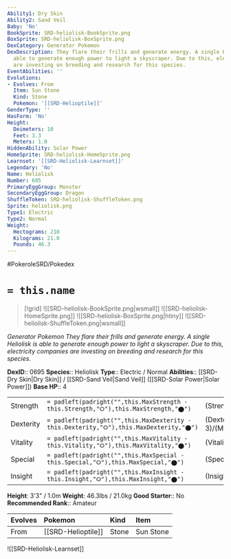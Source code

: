 ```yaml
---
Ability1: Dry Skin
Ability2: Sand Veil
Baby: 'No'
BookSprite: SRD-heliolisk-BookSprite.png
BoxSprite: SRD-heliolisk-BoxSprite.png
DexCategory: Generator Pokemon
DexDescription: They flare their frills and generate energy. A single Heliolisk is
  able to generate enough power to light a skyscraper. Due to this, electricity companies
  are investing on breeding and research for this species.
EventAbilities: ''
Evolutions:
- Evolves: From
  Item: Sun Stone
  Kind: Stone
  Pokemon: '[[SRD-Helioptile]]'
GenderType: ''
HasForm: 'No'
Height:
  Deimeters: 10
  Feet: 3.3
  Meters: 1.0
HiddenAbility: Solar Power
HomeSprite: SRD-heliolisk-HomeSprite.png
Learnset: '[[SRD-Heliolisk-Learnset]]'
Legendary: 'No'
Name: Heliolisk
Number: 695
PrimaryEggGroup: Monster
SecondaryEggGroup: Dragon
ShuffleToken: SRD-heliolisk-ShuffleToken.png
Sprite: heliolisk.png
Type1: Electric
Type2: Normal
Weight:
  Hectograms: 210
  Kilograms: 21.0
  Pounds: 46.3
---
```


#PokeroleSRD/Pokedex

# `= this.name`

> [!grid]
> ![[SRD-heliolisk-BookSprite.png|wsmall]]
> ![[SRD-heliolisk-HomeSprite.png]]
> ![[SRD-heliolisk-BoxSprite.png|htiny]]
> ![[SRD-heliolisk-ShuffleToken.png|wsmall]]


*Generator Pokemon*
*They flare their frills and generate energy. A single Heliolisk is able to generate enough power to light a skyscraper. Due to this, electricity companies are investing on breeding and research for this species.*

**DexID**:: 0695
**Species**:: Heliolisk
**Type**:: Electric / Normal
**Abilities**:: [[SRD-Dry Skin|Dry Skin]] / [[SRD-Sand Veil|Sand Veil]] ([[SRD-Solar Power|Solar Power]])
**Base HP**:: 4

|           |                                                                                        |                                          |
| --------- | -------------------------------------------------------------------------------------- | ---------------------------------------- |
| Strength  | `= padleft(padright("",this.MaxStrength - this.Strength,"⭘"),this.MaxStrength,"⬤")`    | (Strength::2)/(MaxStrength::4)   |
| Dexterity | `= padleft(padright("",this.MaxDexterity - this.Dexterity,"⭘"),this.MaxDexterity,"⬤")` | (Dexterity:: 3)/(MaxDexterity::6) |
| Vitality  | `= padleft(padright("",this.MaxVitality - this.Vitality,"⭘"),this.MaxVitality,"⬤")`    | (Vitality::2)/(MaxVitality::4)   |
| Special   | `= padleft(padright("",this.MaxSpecial - this.Special,"⭘"),this.MaxSpecial,"⬤")`       | (Special::3)/(MaxSpecial::6)     |
| Insight   | `= padleft(padright("",this.MaxInsight - this.Insight,"⭘"),this.MaxInsight,"⬤")`       | (Insight::2)/(MaxInsight::5)     |

**Height**: 3'3" / 1.0m
**Weight**: 46.3lbs / 21.0kg
**Good Starter**:: No
**Recommended Rank**:: Amateur

| Evolves   | Pokemon            | Kind   | Item      |
|:----------|:-------------------|:-------|:----------|
| From      | [[SRD-Helioptile]] | Stone  | Sun Stone |

![[SRD-Heliolisk-Learnset]]